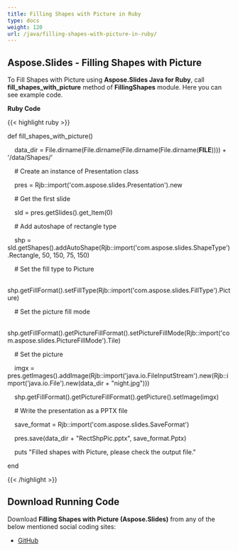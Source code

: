 ```yaml
---
title: Filling Shapes with Picture in Ruby
type: docs
weight: 120
url: /java/filling-shapes-with-picture-in-ruby/
---
```


## **Aspose.Slides - Filling Shapes with Picture**
To Fill Shapes with Picture using **Aspose.Slides Java for Ruby**, call **fill_shapes_with_picture** method of **FillingShapes** module. Here you can see example code.

**Ruby Code**

{{< highlight ruby >}}

 def fill_shapes_with_picture()

    data_dir = File.dirname(File.dirname(File.dirname(File.dirname(__FILE__)))) + '/data/Shapes/'



    # Create an instance of Presentation class

    pres = Rjb::import('com.aspose.slides.Presentation').new

    # Get the first slide

    sld = pres.getSlides().get_Item(0)

    # Add autoshape of rectangle type

    shp = sld.getShapes().addAutoShape(Rjb::import('com.aspose.slides.ShapeType').Rectangle, 50, 150, 75, 150)

    # Set the fill type to Picture

    shp.getFillFormat().setFillType(Rjb::import('com.aspose.slides.FillType').Picture)

    # Set the picture fill mode

    shp.getFillFormat().getPictureFillFormat().setPictureFillMode(Rjb::import('com.aspose.slides.PictureFillMode').Tile)

    # Set the picture

    imgx = pres.getImages().addImage(Rjb::import('java.io.FileInputStream').new(Rjb::import('java.io.File').new(data_dir + "night.jpg")))

    shp.getFillFormat().getPictureFillFormat().getPicture().setImage(imgx)

    # Write the presentation as a PPTX file

    save_format = Rjb::import('com.aspose.slides.SaveFormat')

    pres.save(data_dir + "RectShpPic.pptx", save_format.Pptx)

    puts "Filled shapes with Picture, please check the output file."

end   

{{< /highlight >}}
## **Download Running Code**
Download **Filling Shapes with Picture (Aspose.Slides)** from any of the below mentioned social coding sites:

- [GitHub](https://github.com/aspose-slides/Aspose.Slides-for-Java/blob/master/Plugins/Aspose_Slides_Java_for_Ruby/lib/asposeslidesjava/Shapes/fillingshapes.rb)
